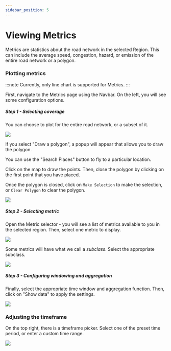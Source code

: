 ```yaml
---
sidebar_position: 5
---
```


# Viewing Metrics

Metrics are statistics about the road network in the selected Region.
This can include the average speed, congestion, hazard, or emission of the entire road network or a polygon.

### Plotting metrics

:::note
Currently, only line chart is supported for Metrics.
:::

First, navigate to the Metrics page using the Navbar. 
On the left, you will see some configuration options.

##### Step 1 - Selecting coverage

You can choose to plot for the entire road network, or a subset of it.

![](/img/getting-started/metrics-1.png)

If you select "Draw a polygon", a popup will appear that allows you to draw the polygon.

You can use the "Search Places" button to fly to a particular location.

Click on the map to draw the points.
Then, close the polygon by clicking on the first point that you have placed.

Once the polygon is closed, click on `Make Selection` to make the selection, or `Clear Polygon` to clear the polygon.

![](/img/getting-started/metrics-2.png)

##### Step 2 - Selecting metric

Open the Metric selector - you will see a list of metrics available to you in the selected region.
Then, select one metric to display.

![](/img/getting-started/metrics-3.png)

Some metrics will have what we call a _subclass_. Select the appropriate subclass.

![](/img/getting-started/metrics-4.png)

##### Step 3 - Configuring windowing and aggregation

Finally, select the appropriate time window and aggregation function. 
Then, click on "Show data" to apply the settings.

![](/img/getting-started/metrics-5.png)


### Adjusting the timeframe

On the top right, there is a timeframe picker.
Select one of the preset time period, or enter a custom time range.

![](/img/getting-started/metrics-6.png)
